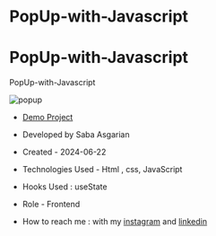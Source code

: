 # PopUp-with-Javascript
# PopUp-with-Javascript
PopUp-with-Javascript





![popup](https://github.com/SabaAsgarian/PopUp-with-Javascript/assets/166124662/7809954f-00fc-477b-a208-94db560a202b)




- [Demo Project](https://sabaasgarian.github.io/PopUp-with-Javascript/)

- Developed by Saba Asgarian

- Created - 2024-06-22

- Technologies Used - Html , css, JavaScript 

- Hooks Used : useState 

- Role - Frontend

- How to reach me : with my [instagram](https://www.instagram.com/saba_asgarian_web?igsh=M2Z2dTU3cHFmeW1o&utm_source=qr) and [linkedin](https://www.linkedin.com/in/saba-asgarian-69161088?utm_source=share&utm_campaign=share_via&utm_content=profile&utm_medium=ios_app)

